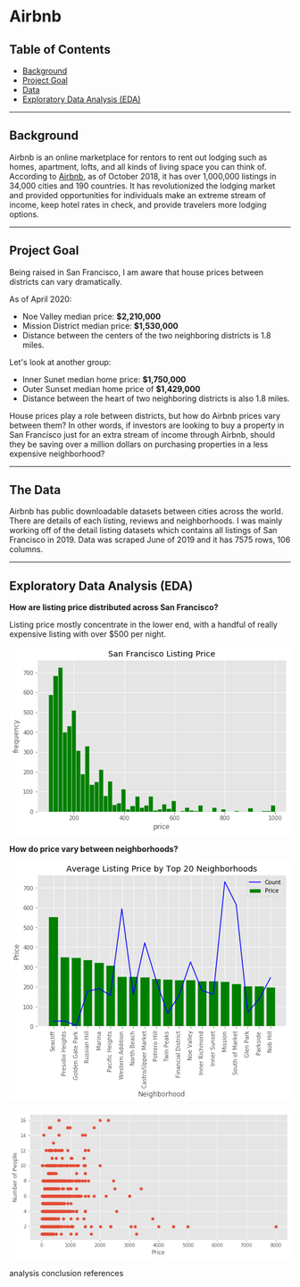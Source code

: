 # Airbnb

## Table of Contents
- [Background](#Background)
- [Project Goal](#project-goal)
- [Data](#the-data)
- [Exploratory Data Analysis (EDA)](#exploratory-data-analysis-(EDA))

---

## Background 

Airbnb is an online marketplace for rentors to rent out lodging such as homes, apartment, lofts, and all kinds of living space you can think of. According to [Airbnb](https://declara.com/content/A5YPWkg8), as of October 2018, it has over 1,000,000 listings in 34,000 cities and 190 countries. It has revolutionized the lodging market and provided opportunities for individuals make an extreme stream of income, keep hotel rates in check, and provide travelers more lodging options.

---

## Project Goal

Being raised in San Francisco, I am aware that house prices between districts can vary dramatically. 

As of April 2020:
- Noe Valley median price: **$2,210,000**
- Mission District median price: **$1,530,000**
- Distance between the centers of the two neighboring districts is 1.8 miles.

Let's look at another group:
- Inner Sunet median home price: **$1,750,000** 
- Outer Sunset median home price of **$1,429,000**
- Distance between the heart of two neighboring districts is also 1.8 miles.

House prices play a role between districts, but how do Airbnb prices vary between them? In other words, if investors are looking to buy a property in San Francisco just for an extra stream of income through Airbnb, should they be saving over a million dollars on purchasing properties in a less expensive neighborhood?

---

## The Data

Airbnb has public downloadable datasets between cities across the world. There are details of each listing, reviews and neighborhoods. I was mainly working off of the detail listing datasets which contains all listings of San Francisco in 2019. Data was scraped June of 2019 and it has 7575 rows, 106 columns. 

---

## Exploratory Data Analysis (EDA)

**How are listing price distributed across San Francisco?**

Listing price mostly concentrate in the lower end, with a handful of really expensive listing with over $500 per night.

![all_listings](images/list_all.png)

**How do price vary between neighborhoods?**

![top_20](images/top_20.png)

![accomomdates](images/accomoates.png)

analysis 
conclusion
references

 












